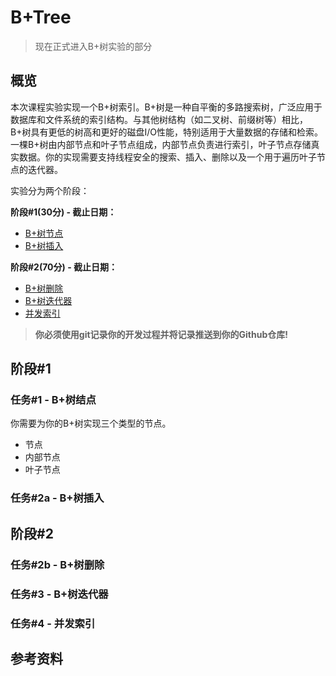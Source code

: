 # B+Tree

> 现在正式进入B+树实验的部分

## 概览

本次课程实验实现一个B+树索引。B+树是一种自平衡的多路搜索树，广泛应用于数据库和文件系统的索引结构。与其他树结构（如二叉树、前缀树等）相比，B+树具有更低的树高和更好的磁盘I/O性能，特别适用于大量数据的存储和检索。一棵B+树由内部节点和叶子节点组成，内部节点负责进行索引，叶子节点存储真实数据。你的实现需要支持线程安全的搜索、插入、删除以及一个用于遍历叶子节点的迭代器。

实验分为两个阶段：

**阶段#1(30分) - 截止日期：**
- [B+树节点](#任务1---b树结点)
- [B+树插入](#任务2a---b树插入)

**阶段#2(70分) - 截止日期：**
- [B+树删除](#任务2b---b树删除)
- [B+树迭代器](#任务3---b树迭代器)
- [并发索引](#任务4---并发索引)

>  **你必须使用git记录你的开发过程并将记录推送到你的Github仓库!**

## 阶段#1

### 任务#1 - B+树结点

你需要为你的B+树实现三个类型的节点。
- 节点
- 内部节点
- 叶子节点

### 任务#2a - B+树插入

## 阶段#2

### 任务#2b - B+树删除

### 任务#3 - B+树迭代器

### 任务#4 - 并发索引

## 参考资料

